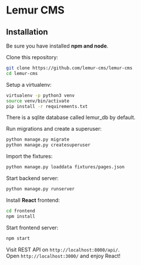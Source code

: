 # Lemur CMS 

## Installation

Be sure you have installed **npm and node**.

Clone this repository:

```bash
git clone https://github.com/lemur-cms/lemur-cms
cd lemur-cms
```

Setup a virtualenv:

```bash
virtualenv -p python3 venv
source venv/bin/activate
pip install -r requirements.txt
```

There is a sqlite database called lemur_db by default.

Run migrations and create a superuser:

```bash
python manage.py migrate
python manage.py createsuperuser
```

Import the fixtures:

```bash
python manage.py loaddata fixtures/pages.json
```

Start backend server:

```bash
python manage.py runserver
```

Install **React** frontend:

```bash
cd frontend
npm install
```

Start frontend server:

```bash
npm start
```

Visit REST API on ``http://localhost:8000/api/``.  
Open ``http://localhost:3000/`` and enjoy React!
